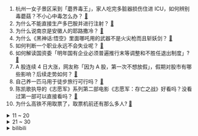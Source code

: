 1. 杭州一女子景区采到「蘑界毒王」，家人吃完多脏器损伤住进 ICU，如何辨别毒蘑菇？不小心中毒怎么办？ [:link:](https://www.zhihu.com/question/672017435)
2. 为什么不能直接生产多巴胺并进行注射？ [:link:](https://www.zhihu.com/question/668076563)
3. 为什么说南京是安徽人的耶路撒冷？ [:link:](https://www.zhihu.com/question/373514187)
4. 为什么《黑神话:悟空》里面哪吒用的武器不是火尖枪而且斩妖剑？ [:link:](https://www.zhihu.com/question/667644150)
5. 如何判断一个职业永远不会失业呢？ [:link:](https://www.zhihu.com/question/668116833)
6. 如何解读国资委「明年国有企业必须普遍推行末等调整和不胜任退出制度」? [:link:](https://www.zhihu.com/question/670851520)
7. A 股连续 4 日大涨，网友称「因为 A 股，第一次不想放假」，假期对股市有哪些影响？后续走势如何？ [:link:](https://www.zhihu.com/question/675715602)
8. 自己养一匹马用于徒步旅行可行吗？ [:link:](https://www.zhihu.com/question/668225238)
9. 陈凯歌执导的《志愿军》系列第二部电影《志愿军：存亡之战》好看吗？没看过第一部可以直接看吗？ [:link:](https://www.zhihu.com/question/671392401)
10. 为什么高铁不用取票了，取票机前还有那么多人? [:link:](https://www.zhihu.com/question/364135378)
<details>
<summary>11 ~ 20</summary>

11. 遭教官体罚进 ICU 的 14 岁女孩离世，如何避免类似悲剧再发生？ [:link:](https://www.zhihu.com/question/669993967)
12. 为什么有的领导仅凭一次聊天就能知道某些人不堪大用？ [:link:](https://www.zhihu.com/question/668009848)
13. 石破茂当选日本自民党总裁，将接任日本首相，将对日本有哪些影响？ [:link:](https://www.zhihu.com/question/670975719)
14. 欧洲航司巨头宣布不再使用波音飞机，波音上半年仅获 156 架飞机订单，波音怎么了？ [:link:](https://www.zhihu.com/question/665507615)
15. 为什么大闹天宫的时候神仙们的宝贝都不拿出来用？ [:link:](https://www.zhihu.com/question/668085323)
16. 为什么某些老师觉得他/她自己说一遍，学生就懂了？ [:link:](https://www.zhihu.com/question/310182162)
17. 野猪泛滥已危害全国 26 省，宁夏捕猎一头野猪悬赏 2400 元，赏金抓猪的治理方法科学吗？ [:link:](https://www.zhihu.com/question/668289493)
18. 如何评价电影《变形金刚：起源》？ [:link:](https://www.zhihu.com/question/667339584)
19. 你觉得《黑神话：悟空》最困难 / 简单的 Boss 是谁？ [:link:](https://www.zhihu.com/question/664773964)
20. 玩《黑神话：悟空》，41级，卡白衣秀士这了，这游戏水平算高算低？ [:link:](https://www.zhihu.com/question/669166551)
</details>
<details>
<summary>21 ~ 30</summary>

21. 大家的大学宿舍关系怎么样？ [:link:](https://www.zhihu.com/question/655202237)
22. 领导说他喜欢能力强的人，可事实上他又特别担心别人抢了他的风头，我的能力很不错，这种情况下应该怎么办？ [:link:](https://www.zhihu.com/question/668005879)
23. 如何评价《不死不幸》腰斩？ [:link:](https://www.zhihu.com/question/668032614)
24. 年纪轻轻高度近视什么感觉？ [:link:](https://www.zhihu.com/question/65458646)
25. 摩托车的等体量油耗为什么比汽车高那么多？ [:link:](https://www.zhihu.com/question/517066652)
26. 健身房选近的好还是选远的好? [:link:](https://www.zhihu.com/question/666587630)
27. 大幅度改变人类寿命，在科学上是否可行，实现了是好事还是坏事? [:link:](https://www.zhihu.com/question/668022277)
28. 有必要为了相处不来的同事而辞职吗？ [:link:](https://www.zhihu.com/question/668071916)
29. 在职场中什么样的人吃得开？ [:link:](https://www.zhihu.com/question/510873595)
30. 娇杏出现很少，和贾雨村一见钟情，都说贾雨村为人奸诈，以怨报德，为什么她嫁给了奸人贾雨村后却很幸福？ [:link:](https://www.zhihu.com/question/667923696)
</details><details>
<summary>bilibili</summary>

</details>